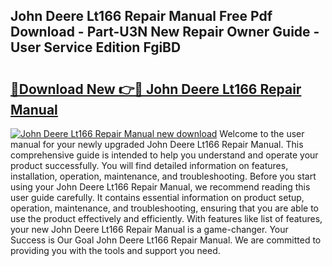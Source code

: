 ## John Deere Lt166 Repair Manual Free Pdf Download - Part-U3N New Repair Owner Guide - User Service Edition FgiBD

# <h2><a href="http://bc90003.oget.top/?id=John+Deere+Lt166+Repair+Manual">🔗Download New 👉🔴 John Deere Lt166 Repair Manual</a></h2>

[![John Deere Lt166 Repair Manual new download](https://i.imgur.com/5g1atiW.png)](http://bc90003.oget.top/?id=John+Deere+Lt166+Repair+Manual)
Welcome to the user manual for your newly upgraded John Deere Lt166 Repair Manual. This comprehensive guide is intended to help you understand and operate your product successfully. You will find detailed information on features, installation, operation, maintenance, and troubleshooting. Before you start using your John Deere Lt166 Repair Manual, we recommend reading this user guide carefully. It contains essential information on product setup, operation, maintenance, and troubleshooting, ensuring that you are able to use the product effectively and efficiently. With features like list of features, your new John Deere Lt166 Repair Manual is a game-changer. Your Success is Our Goal John Deere Lt166 Repair Manual. We are committed to providing you with the tools and support you need.
